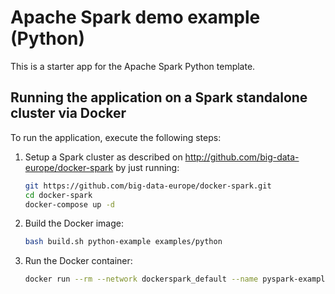 # Apache Spark demo example (Python)
This is a starter app for the Apache Spark Python template.

## Running the application on a Spark standalone cluster via Docker

To run the application, execute the following steps:

1. Setup a Spark cluster as described on http://github.com/big-data-europe/docker-spark by just running: 
    ```bash
    git https://github.com/big-data-europe/docker-spark.git
    cd docker-spark
    docker-compose up -d
    ```
2. Build the Docker image:
    ```bash
    bash build.sh python-example examples/python
    ```
3. Run the Docker container:
    ```bash
    docker run --rm --network dockerspark_default --name pyspark-example phusitsom/spark-python-example:3.3.2-hadoop3
    ```